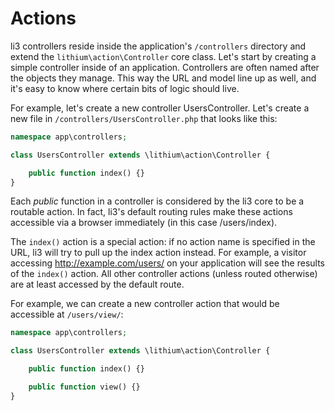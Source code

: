 # Actions
li3 controllers reside inside the application's `/controllers` directory and extend the `lithium\action\Controller` core class. Let's start by creating a simple controller inside of an application. Controllers are often named after the objects they manage. This way the URL and model line up as well, and it's easy to know where certain bits of logic should live.

For example, let's create a new controller UsersController. Let's create a new file in `/controllers/UsersController.php` that looks like this:

```php
namespace app\controllers;

class UsersController extends \lithium\action\Controller {

	public function index() {}
}
```

Each _public_ function in a controller is considered by the li3 core to be a routable action. In fact, li3's default routing rules make these actions accessible via a browser immediately (in this case /users/index).

The `index()` action is a special action: if no action name is specified in the URL, li3 will try to pull up the index action instead. For example, a visitor accessing http://example.com/users/ on your application will see the results of the `index()` action. All other controller actions (unless routed otherwise) are at least accessed by the default route.

For example, we can create a new controller action that would be accessible at `/users/view/`:

```php
namespace app\controllers;

class UsersController extends \lithium\action\Controller {

	public function index() {}

	public function view() {}
}
```
